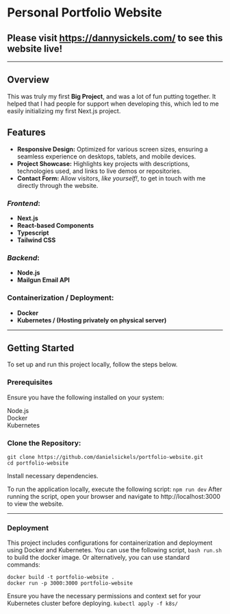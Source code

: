 # Personal Portfolio Website  

## Please visit https://dannysickels.com/ to see this website live!

---

## Overview  

This was truly my first __**Big Project**__, and was a lot of fun putting together. It helped that I had people for support when developing this, which led to me easily initializing my first Next.js project. 

## Features
- **Responsive Design:** Optimized for various screen sizes, ensuring a seamless experience on desktops, tablets, and mobile devices.  
- **Project Showcase:** Highlights key projects with descriptions, technologies used, and links to live demos or repositories.  
- **Contact Form:** Allow visitors, _like yourself!_, to get in touch with me directly through the website.  
### _Frontend_:
- **Next.js**
- **React-based Components**
- **Typescript**
- **Tailwind CSS**
### _Backend_:
- **Node.js**
- **Mailgun Email API**
### Containerization / Deployment:
- **Docker**
- **Kubernetes / (Hosting privately on physical server)**

---
  
## Getting Started  

To set up and run this project locally, follow the steps below.

### Prerequisites
Ensure you have the following installed on your system:

Node.js  
Docker  
Kubernetes    

### Clone the Repository:  

```
git clone https://github.com/danielsickels/portfolio-website.git
cd portfolio-website
```
Install necessary dependencies.  

To run the application locally, execute the following script:
```npm run dev```
After running the script, open your browser and navigate to http://localhost:3000 to view the website.

---

### Deployment
This project includes configurations for containerization and deployment using Docker and Kubernetes.
You can use the following script, ```bash run.sh``` to build the docker image. Or alternatively, you can use standard commands:  
```
docker build -t portfolio-website .
docker run -p 3000:3000 portfolio-website
```

Ensure you have the necessary permissions and context set for your Kubernetes cluster before deploying.
```kubectl apply -f k8s/```

